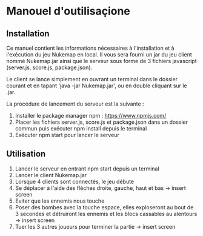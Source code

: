 # Manouel d'outilisaçione

## Installation

Ce manuel contient les informations nécessaires à l'installation et à l'exécution du jeu Nukemap en local. Il vous sera fourni un jar du jeu client nommé Nukemap.jar ainsi que le serveur sous forme de 3 fichiers javascript (server.js, score.js, package.json).

Le client se lance simplement en ouvrant un terminal dans le dossier courant et en tapant 'java -jar Nukemap.jar', ou en double cliquant sur le .jar.

La procédure de lancement du serveur est la suivante :

1. Installer le package manager npm : https://www.npmjs.com/
2. Placer les fichiers server.js, score.js et package.json dans un dossier commun puis exécuter npm install depuis le terminal
3. Exécuter npm start pour lancer le serveur


## Utilisation

1. Lancer le serveur en entrant npm start depuis un terminal
2. Lancer le client Nukemap.jar
3. Lorsque 4 clients sont connectés, le jeu débute
4. Se déplacer à l'aide des flèches droite, gauche, haut et bas 
-> insert screen
5. Eviter que les ennemis nous touche
6. Poser des bombes avec la touche espace, elles exploseront au bout de 3 secondes et détruiront les ennemis et les blocs cassables au alentours
-> insert screen
7. Tuer les 3 autres joueurs pour terminer la partie
-> insert screen
